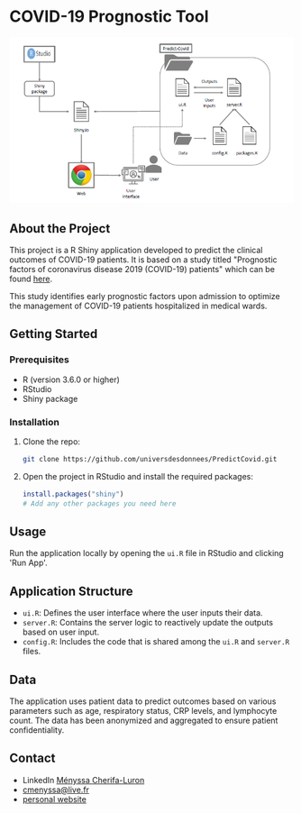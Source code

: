 # COVID-19 Prognostic Tool
![Introduction au cours R Shiny](https://github.com/universdesdonnees/PredictCovid/blob/main/architecture.png?raw=true)
## About the Project

This project is a R Shiny application developed to predict the clinical outcomes of COVID-19 patients. 
It is based on a study titled "Prognostic factors of coronavirus disease 2019 (COVID-19) patients" which can be found [here](https://www.ncbi.nlm.nih.gov/pmc/articles/PMC7571674/). 

This study identifies early prognostic factors upon admission to optimize the management of COVID-19 patients hospitalized in medical wards.

## Getting Started

### Prerequisites

- R (version 3.6.0 or higher)
- RStudio
- Shiny package

### Installation

1. Clone the repo:
   ```sh
   git clone https://github.com/universdesdonnees/PredictCovid.git
   ```
2. Open the project in RStudio and install the required packages:
   ```R
   install.packages("shiny")
   # Add any other packages you need here
   ```

## Usage

Run the application locally by opening the `ui.R` file in RStudio and clicking 'Run App'. 

## Application Structure

- `ui.R`: Defines the user interface where the user inputs their data.
- `server.R`: Contains the server logic to reactively update the outputs based on user input.
- `config.R`: Includes the code that is shared among the `ui.R` and `server.R` files.

## Data

The application uses patient data to predict outcomes based on various parameters such as age, respiratory status, CRP levels, and lymphocyte count. 
The data has been anonymized and aggregated to ensure patient confidentiality.

## Contact
 
- LinkedIn [Ményssa Cherifa-Luron](https://www.linkedin.com/in/menyssacherifa/) 
- cmenyssa@live.fr
- [personal website](https://mcherifaluron.com)
